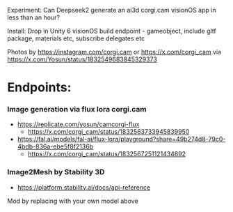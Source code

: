 
Experiment: Can Deepseek2 generate an ai3d corgi.cam visionOS app in less than an hour? 


Install: Drop in Unity 6 visionOS build endpoint - gameobject, include gltf package, materials etc, subscribe delegates etc 

Photos by https://instagram.com/corgi.cam or https://x.com/corgi_cam via https://x.com/Yosun/status/1832549683845329373 

# Endpoints: 
### Image generation via flux lora corgi.cam 
- https://replicate.com/yosun/camcorgi-flux
   - https://x.com/corgi_cam/status/1832563733945839950 
- https://fal.ai/models/fal-ai/flux-lora/playground?share=49b274d8-79c0-4bdb-836a-ebe5f8f2136b
   - https://x.com/corgi_cam/status/1832567251121434892

### Image2Mesh by Stability 3D 
- https://platform.stability.ai/docs/api-reference

Mod by replacing with your own model above 
